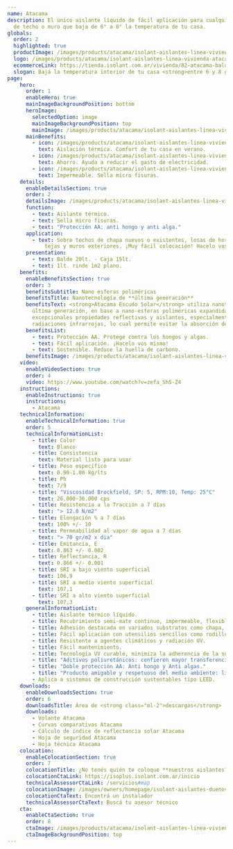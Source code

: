 ```yaml
---
name: Atacama
description: El único aislante líquido de fácil aplicación para cualquier tipo
  de techo o muro que baja de 6° a 8° la temperatura de tu casa.
globals:
  order: 2
  highlighted: true
  productImage: /images/products/atacama/isolant-aislantes-linea-vivienda-atacama-imagen-balde.png
  logo: /images/products/atacama/isolant-aislantes-linea-vivienda-atacama-escudo.jpg
  ecommerceLink: https://tienda.isolant.com.ar/vivienda/82-atacama-balde-20lt.html
  slogan: Bajá la temperatura interior de tu casa <strong>entre 6 y 8 grados</strong>
page:
    hero:
      order: 1
      enableHero: true
      mainImageBackgroundPosition: bottom
      heroImage:
        selectedOption: image
        mainImageBackgroundPosition: top
        mainImage: /images/products/atacama/isolant-aislantes-linea-vivienda-atacama-imagen-fondo.jpg
      mainBenefits:
        - icon: /images/products/atacama/isolant-aislantes-linea-vivienda-atacama-beneficio-1.svg
          text: Aislación térmica. Comfort de tu casa en verano.
        - icon: /images/products/atacama/isolant-aislantes-linea-vivienda-atacama-beneficio-2.svg
          text: Ahorro. Ayuda a reducir el gasto de electricidad.
        - icon: /images/products/atacama/isolant-aislantes-linea-vivienda-atacama-beneficio-3.svg
          text: Impermeable. Sella micro fisuras.
    details:
      enableDetailsSection: true
      order: 2
      detailsImage: /images/products/atacama/isolant-aislantes-linea-vivienda-atacama-imagen-detalle-producto.jpg
      function:
        - text: Aislante térmico.
        - text: Sella micro fisuras.
        - text: "Protección AA: anti hongo y anti alga."
      application:
        - text: Sobre techos de chapa nuevos o existentes, losas de hormigón, terrazas,
            tejas y muros exteriores. ¡Muy fácil colocación! Hacelo vos mismo.
      presentation:
        - text: Balde 20lt. - Caja 15lt.
        - text: 1lt. rinde 1m2 plano.
    benefits:
      enableBenefitsSection: true
      order: 3
      benefitsSubtitle: Nano esferas poliméricas
      benefitsTitle: Nanotecnología de **última generación**
      benefitsText: <strong>Atacama Escudo Solar</strong> utiliza nanotecnología de
        última generación, en base a nano-esferas poliméricas expandidas que confieren
        excepcionales propiedades reflectivas y aislantes, especialmente de las
        radiaciones infrarrojas, lo cual permite evitar la absorción del calor solar.
      benefitsList:
        - text: Protección AA. Protege contra los hongos y algas.
        - text: Fácil aplicación. ¡Hacelo vos mismo!
        - text: Sostenible. Reduce la huella de carbono.
      benefitsImage: /images/products/atacama/isolant-aislantes-linea-vivienda-atacama-producto-beneficio-exclusivo.jpg
    video:
      enableVideoSection: true
      order: 4
      video: https://www.youtube.com/watch?v=zefa_Sh5-Z4
    instructions:
      enableInstructions: true
      instructions:
        - Atacama
    technicalInformation:
      enableTechnicalInformation: true
      order: 5
      technicalInformationList:
        - title: Color
          text: Blanco
        - title: Consistencia
          text: Material listo para usar
        - title: Peso específico
          text: 0.90-1.00 kg/lts
        - title: Ph
          text: 7/9
        - title: "Viscosidad Brockfield, SP: 5, RPM:10, Temp: 25°C"
          text: 26.000-36.000 cps
        - title: Resistencia a la Tracción a 7 días
          text: "> 12.0 N/m2"
        - title: Elongación % a 7 días
          text: 100% +/- 10
        - title: Permeabilidad al vapor de agua a 7 días
          text: "> 70 gr/m2 x dia"
        - title: Emitancia, E
          text: 0.863 +/- 0.002
        - title: Reflectancia, R
          text: 0.866 +/- 0.001
        - title: SRI a bajo viento superficial
          text: 106,9
        - title: SRI a medio viento superficial
          text: 107,1
        - title: SRI a alto viento superficial
          text: 107,3
      generalInformationList:
        - title: Aislante térmico líquido.
        - title: Recubrimiento semi-mate continuo, impermeable, flexible y elástico.
        - title: Adhesión destacada en variados substratos como chapa, hormigón, morteros, baldosas, etc.
        - title: Fácil aplicación con utensilios sencillos como rodillo de lana sintética y/o pinceleta, así como equipos de alto rendimiento tipo Airless.
        - title: Resistente a agentes climáticos y radiación UV.
        - title: Fácil mantenimiento.
        - title: Tecnología UV curable, minimiza la adherencia de la suciedad, smog, esporas extendiendo las cualidades de la película.
        - title: "Aditivos poliuretánicos: confieren mayor transferencia y aplicabilidad del producto. Otorga óptima adherencia al sustrato."
        - title: "Doble protección AA: Anti hongo y Anti algas."
        - title: "Producto amigable y respetuoso del medio ambiente: libre de APOE, libre de Formaldehido, libre de amoníaco, bajo VOC."
        - Aplica a sistemas de construcción sustentables tipo LEED.
    downloads:
      enableDownloadsSection: true
      order: 6
      downloadsTitle: Área de <strong class="ml-2">descargas</strong>
      downloads:
        - Volante Atacama
        - Curvas comparativas Atacama
        - Cálculo de índice de reflectancia solar Atacama
        - Hoja de seguridad Atacama
        - Hoja técnica Atacama
    colocation:
      enableColocationSection: true
      order: 7
      colocationTitle: ¿No tenés quién te coloque **nuestros aislantes?**
      colocationCtaLink: https://isoplus.isolant.com.ar/inicio
      technicalAssessorCtaLink: /servicios#map
      colocationImage: /images/owners/homepage/isolant-aislantes-duenos-e-inquilinos-isoplus-colocation.jpg
      colocationCtaText: Encontrá un instalador
      technicalAssessorCtaText: Buscá tu asesor técnico
    cta:
      enableCtaSection: true
      order: 8
      ctaImage: /images/products/atacama/isolant-aislantes-linea-vivienda-atacama-cta-imagen.jpg
      ctaImageBackgroundPosition: top
---
```

